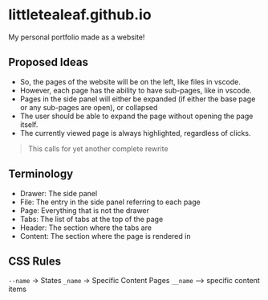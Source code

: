 # littletealeaf.github.io

My personal portfolio made as a website!

## Proposed Ideas

 - So, the pages of the website will be on the left, like files in vscode.
 - However, each page has the ability to have sub-pages, like in vscode.
 - Pages in the side panel will either be expanded (if either the base page or any sub-pages are open), or collapsed
 - The user should be able to expand the page without opening the page itself.
 - The currently viewed page is always highlighted, regardless of clicks.

> This calls for yet another complete rewrite
## Terminology

 - Drawer: The side panel
 - File: The entry in the side panel referring to each page
 - Page: Everything that is not the drawer
 - Tabs: The list of tabs at the top of the page
 - Header: The section where the tabs are
 - Content: The section where the page is rendered in


## CSS Rules

`--name` -> States
`_name` -> Specific Content Pages
`__name` --> specific content items
